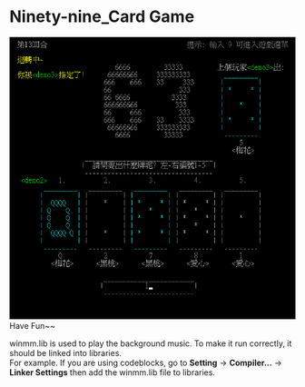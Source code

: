 # Ninety-nine_Card Game
![image](https://github.com/mmiikeke/Practice/blob/master/Ninety-nine_Card%20Game/image/img2.PNG)
Have Fun~~  

winmm.lib is used to play the background music. To make it run correctly, it should be linked into libraries.   
For example. If you are using codeblocks, go to **Setting** -> **Compiler...** -> **Linker Settings** then add the winmm.lib file to libraries.
